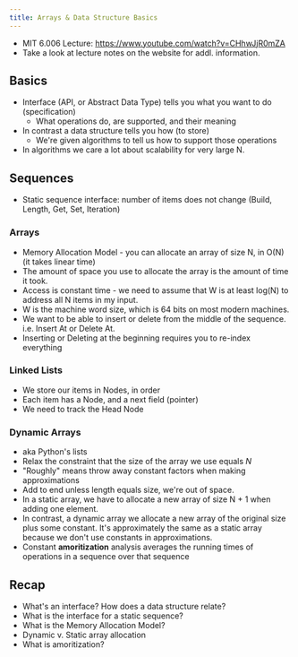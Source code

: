 ```yaml
---
title: Arrays & Data Structure Basics
---
```


- MIT 6.006 Lecture: <https://www.youtube.com/watch?v=CHhwJjR0mZA>
- Take a look at lecture notes on the website for addl. information.

## Basics

- Interface (API, or Abstract Data Type) tells you what you want to do (specification)
  - What operations do, are supported, and their meaning
- In contrast a data structure tells you how (to store)
  - We're given algorithms to tell us how to support those operations
- In algorithms we care a lot about scalability for very large N.

## Sequences

- Static sequence interface: number of items does not change
(Build, Length, Get, Set, Iteration)

### Arrays

- Memory Allocation Model - you can allocate an array of size N, in O(N)
(it takes linear time)
- The amount of space you use to allocate the array is the amount of time it took.
- Access is constant time - we need to assume that W is at least log(N) to
address all N items in my input.
- W is the machine word size, which is 64 bits on most modern machines.
- We want to be able to insert or delete from the middle of the sequence.
i.e. Insert At or Delete At.
- Inserting or Deleting at the beginning requires you to re-index everything

### Linked Lists

- We store our items in Nodes, in order
- Each item has a Node, and a next field (pointer)
- We need to track the Head Node

### Dynamic Arrays

- aka Python's lists
- Relax the constraint that the size of the array we use equals *N*
- "Roughly" means throw away constant factors when making approximations
- Add to end unless length equals size, we're out of space.
- In a static array, we have to allocate a new array of size N + 1 when
adding one element.
- In contrast, a dynamic array we allocate a new array of the original size plus
some constant. It's approximately the same as a static array because we don't use
constants in approximations.
- Constant **amoritization** analysis averages the running times of operations
in a sequence over that sequence

## Recap

- What's an interface? How does a data structure relate?
- What is the interface for a static sequence?
- What is the Memory Allocation Model?
- Dynamic v. Static array allocation
- What is amoritization?
